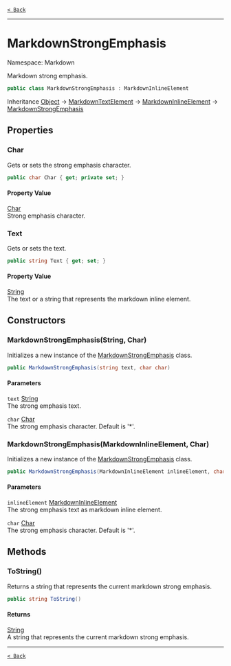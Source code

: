 [`< Back`](./)

---

# MarkdownStrongEmphasis

Namespace: Markdown

Markdown strong emphasis.

```csharp
public class MarkdownStrongEmphasis : MarkdownInlineElement
```

Inheritance [Object](https://docs.microsoft.com/en-us/dotnet/api/system.object) → [MarkdownTextElement](./markdown.markdowntextelement) → [MarkdownInlineElement](./markdown.markdowninlineelement) → [MarkdownStrongEmphasis](./markdown.markdownstrongemphasis)

## Properties

### **Char**

Gets or sets the strong emphasis character.

```csharp
public char Char { get; private set; }
```

#### Property Value

[Char](https://docs.microsoft.com/en-us/dotnet/api/system.char)<br>
Strong emphasis character.

### **Text**

Gets or sets the text.

```csharp
public string Text { get; set; }
```

#### Property Value

[String](https://docs.microsoft.com/en-us/dotnet/api/system.string)<br>
The text or a string that represents the markdown inline element.

## Constructors

### **MarkdownStrongEmphasis(String, Char)**

Initializes a new instance of the [MarkdownStrongEmphasis](./markdown.markdownstrongemphasis) class.

```csharp
public MarkdownStrongEmphasis(string text, char char)
```

#### Parameters

`text` [String](https://docs.microsoft.com/en-us/dotnet/api/system.string)<br>
The strong emphasis text.

`char` [Char](https://docs.microsoft.com/en-us/dotnet/api/system.char)<br>
The strong emphasis character. Default is '*'.

### **MarkdownStrongEmphasis(MarkdownInlineElement, Char)**

Initializes a new instance of the [MarkdownStrongEmphasis](./markdown.markdownstrongemphasis) class.

```csharp
public MarkdownStrongEmphasis(MarkdownInlineElement inlineElement, char char)
```

#### Parameters

`inlineElement` [MarkdownInlineElement](./markdown.markdowninlineelement)<br>
The strong emphasis text as markdown inline element.

`char` [Char](https://docs.microsoft.com/en-us/dotnet/api/system.char)<br>
The strong emphasis character. Default is '*'.

## Methods

### **ToString()**

Returns a string that represents the current markdown strong emphasis.

```csharp
public string ToString()
```

#### Returns

[String](https://docs.microsoft.com/en-us/dotnet/api/system.string)<br>
A string that represents the current markdown strong emphasis.

---

[`< Back`](./)
